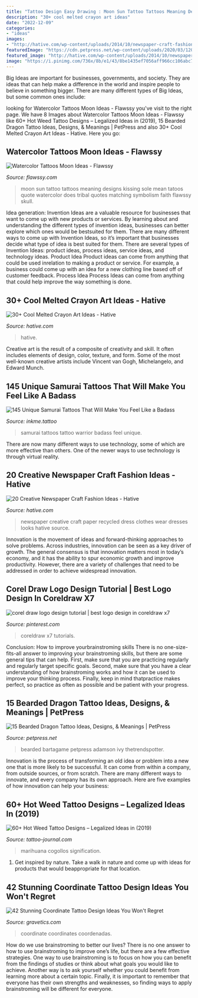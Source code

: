 ```yaml
---
title: "Tattoo Design Easy Drawing : Moon Sun Tattoo Tattoos Meaning Designs Kissing Sole Mean Tatoos Quote Watercolor Does Tribal Quotes Matching Symbolism Faith Flawssy Skull"
description: "30+ cool melted crayon art ideas"
date: "2022-12-09"
categories:
- "ideas"
images:
- "http://hative.com/wp-content/uploads/2014/10/newspaper-craft-fashion-ideas/4-creative-newspaper-craft-fashion-ideas.jpg"
featuredImage: "https://cdn.petpress.net/wp-content/uploads/2020/03/12025526/Bearded-Dragon-Tattoo-idea-1.jpg"
featured_image: "http://hative.com/wp-content/uploads/2014/10/newspaper-craft-fashion-ideas/4-creative-newspaper-craft-fashion-ideas.jpg"
image: "https://i.pinimg.com/736x/8b/e1/43/8be1435ef7056aff966cc106abc745ce.jpg"
---
```



Big Ideas are important for businesses, governments, and society. They are ideas that can help make a difference in the world and inspire people to believe in something bigger. There are many different types of Big Ideas, but some common ones include: 

	

		
looking for Watercolor Tattoos Moon Ideas - Flawssy you've visit to the right page. We have 8 Images about Watercolor Tattoos Moon Ideas - Flawssy like 60+ Hot Weed Tattoo Designs – Legalized Ideas in (2019), 15 Bearded Dragon Tattoo Ideas, Designs, &amp; Meanings | PetPress and also 30+ Cool Melted Crayon Art Ideas - Hative. Here you go:
		
    
## Watercolor Tattoos Moon Ideas - Flawssy

<img loading=lazy src="http://flawssy.com/wp-content/uploads/2017/01/Sun-and-Moon-Tattoo-with-Quote.jpg" onerror="this.onerror=null;this.src='https://tse3.mm.bing.net/th?id=OIP.Lzdl337t3Oo1wfN-XZYkiwHaJ3&amp;pid=15.1';" alt="Watercolor Tattoos Moon Ideas - Flawssy">

_Source: flawssy.com_

>moon sun tattoo tattoos meaning designs kissing sole mean tatoos quote watercolor does tribal quotes matching symbolism faith flawssy skull. 

	

Idea generation:
Invention Ideas are a valuable resource for businesses that want to come up with new products or services. By learning about and understanding the different types of invention ideas, businesses can better explore which ones would be bestsuited for them. There are many different ways to come up with Invention Ideas, so it’s important that businesses decide what type of idea is best suited for them.
There are several types of Invention Ideas: product ideas, process ideas, service ideas, and technology ideas. Product Idea 
Product ideas can come from anything that could be used inrelation to making a product or service. For example, a business could come up with an idea for a new clothing line based off of customer feedback. Process Idea 
Process Ideas can come from anything that could help improve the way something is done.

    
## 30+ Cool Melted Crayon Art Ideas - Hative

<img loading=lazy src="http://hative.com/wp-content/uploads/2014/04/melted-crayon-art/10-gymnastics.jpg" onerror="this.onerror=null;this.src='https://tse1.mm.bing.net/th?id=OIP.znXxIh5UvBw51Ktxt235XgHaJ4&amp;pid=15.1';" alt="30+ Cool Melted Crayon Art Ideas - Hative">

_Source: hative.com_

>hative. 

	

Creative art is the result of a composite of creativity and skill. It often includes elements of design, color, texture, and form. Some of the most well-known creative artists include Vincent van Gogh, Michelangelo, and Edward Munch.

    
## 145 Unique Samurai Tattoos That Will Make You Feel Like A Badass

<img loading=lazy src="https://www.inkme.tattoo/wp-content/uploads/2017/07/samurai-tattoos-3001173230011725.jpg" onerror="this.onerror=null;this.src='https://tse1.mm.bing.net/th?id=OIP.Pc07ugvUYmMaJ288o0_MmwHaLD&amp;pid=15.1';" alt="145 Unique Samurai Tattoos That Will Make You Feel Like a Badass">

_Source: inkme.tattoo_

>samurai tattoos tattoo warrior badass feel unique. 

	

There are now many different ways to use technology, some of which are more effective than others. One of the newer ways to use technology is through virtual reality.

    
## 20 Creative Newspaper Craft Fashion Ideas - Hative

<img loading=lazy src="http://hative.com/wp-content/uploads/2014/10/newspaper-craft-fashion-ideas/4-creative-newspaper-craft-fashion-ideas.jpg" onerror="this.onerror=null;this.src='https://tse4.mm.bing.net/th?id=OIP.mhmmf1RfK0ypXs88X56_NQHaKI&amp;pid=15.1';" alt="20 Creative Newspaper Craft Fashion Ideas - Hative">

_Source: hative.com_

>newspaper creative craft paper recycled dress clothes wear dresses looks hative source. 

	

Innovation is the movement of ideas and forward-thinking approaches to solve problems. Across industries, innovation can be seen as a key driver of growth. The general consensus is that innovation matters most in today’s economy, and it has the ability to spur economic growth and improve productivity. However, there are a variety of challenges that need to be addressed in order to achieve widespread innovation.

    
## Corel Draw Logo Design Tutorial | Best Logo Design In Coreldraw X7

<img loading=lazy src="https://i.pinimg.com/736x/8b/e1/43/8be1435ef7056aff966cc106abc745ce.jpg" onerror="this.onerror=null;this.src='https://tse2.mm.bing.net/th?id=OIP.bKCRZSCH4yOThhjj2YqIHQHaEK&amp;pid=15.1';" alt="corel draw logo design tutorial | best logo design in coreldraw x7">

_Source: pinterest.com_

>coreldraw x7 tutorials. 

	

Conclusion: How to improve yourbrainstroming skills
There is no one-size-fits-all answer to improving your brainstroming skills, but there are some general tips that can help. First, make sure that you are practicing regularly and regularly target specific goals. Second, make sure that you have a clear understanding of how brainstroming works and how it can be used to improve your thinking process. Finally, keep in mind thatpractice makes perfect, so practice as often as possible and be patient with your progress.

    
## 15 Bearded Dragon Tattoo Ideas, Designs, &amp; Meanings | PetPress

<img loading=lazy src="https://cdn.petpress.net/wp-content/uploads/2020/03/12025526/Bearded-Dragon-Tattoo-idea-1.jpg" onerror="this.onerror=null;this.src='https://tse4.mm.bing.net/th?id=OIP.GmqMOG7f-j4zy2DIHZAAeAAAAA&amp;pid=15.1';" alt="15 Bearded Dragon Tattoo Ideas, Designs, &amp; Meanings | PetPress">

_Source: petpress.net_

>bearded bartagame petpress adamson ivy thetrendspotter. 

	

Innovation is the process of transforming an old idea or problem into a new one that is more likely to be successful. It can come from within a company, from outside sources, or from scratch. There are many different ways to innovate, and every company has its own approach. Here are five examples of how innovation can help your business: 

    
## 60+ Hot Weed Tattoo Designs – Legalized Ideas In (2019)

<img loading=lazy src="https://tattoo-journal.com/wp-content/uploads/2016/08/Weed-Tattoo_-3-650x650.jpg" onerror="this.onerror=null;this.src='https://tse4.mm.bing.net/th?id=OIP.gAQlTPfrUlMzhTxs3BjXoAHaHa&amp;pid=15.1';" alt="60+ Hot Weed Tattoo Designs – Legalized Ideas in (2019)">

_Source: tattoo-journal.com_

>marihuana cogollos signification. 

	

1. Get inspired by nature. Take a walk in nature and come up with ideas for products that would beappropriate for that location.

    
## 42 Stunning Coordinate Tattoo Design Ideas You Won&#039;t Regret

<img loading=lazy src="https://www.gravetics.com/wp-content/uploads/2017/03/A-simple-design-that-fits-right-on-the-ankle..jpg" onerror="this.onerror=null;this.src='https://tse3.mm.bing.net/th?id=OIP.1UgN8K2JFs6W4WkjFttvOAHaJ4&amp;pid=15.1';" alt="42 Stunning Coordinate Tattoo Design Ideas You Won&#039;t Regret">

_Source: gravetics.com_

>coordinate coordinates coordenadas. 

	

How do we use brainstroming to better our lives?
There is no one answer to how to use brainstroming to improve one’s life, but there are a few effective strategies. One way to use brainstroming is to focus on how you can benefit from the findings of studies or think about what goals you would like to achieve. Another way is to ask yourself whether you could benefit from learning more about a certain topic. Finally, it is important to remember that everyone has their own strengths and weaknesses, so finding ways to apply brainstroming will be different for everyone.

